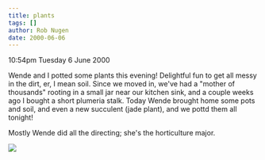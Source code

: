 ```yaml
---
title: plants
tags: []
author: Rob Nugen
date: 2000-06-06
---
```


<p class=date>10:54pm Tuesday 6 June 2000</p>

<p>Wende and I potted some plants this evening!  Delightful fun to get all messy in the dirt, er, I mean soil.  Since we moved in, we've had a "mother of thousands" rooting in a small jar near our kitchen sink, and a couple weeks ago I bought a short plumeria stalk.  Today Wende brought home some pots and soil, and even a new succulent (jade plant), and we pottd them all tonight!

<p>Mostly Wende did all the directing; she's the horticulture major.

<p><img src="/images/rob/wL-ROB.gif">

